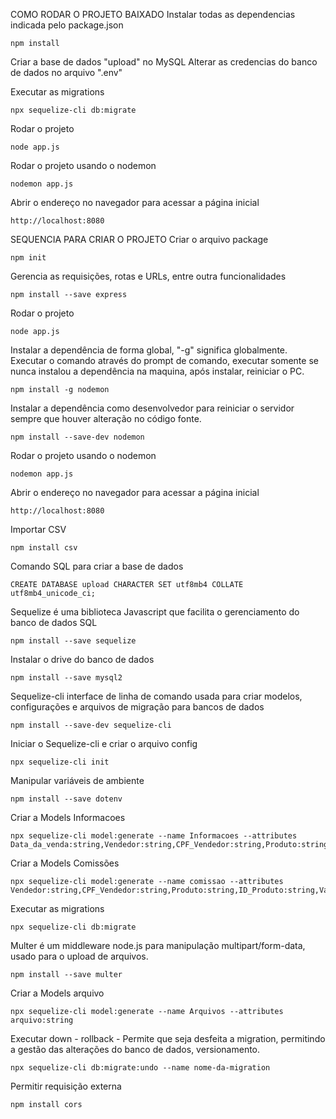 COMO RODAR O PROJETO BAIXADO
Instalar todas as dependencias indicada pelo package.json
```
npm install
```

Criar a base de dados "upload" no MySQL
Alterar as credencias do banco de dados no arquivo ".env"

Executar as migrations
```
npx sequelize-cli db:migrate
```

Rodar o projeto
```
node app.js
```

Rodar o projeto usando o nodemon
```
nodemon app.js
```

Abrir o endereço no navegador para acessar a página inicial
```
http://localhost:8080
```


SEQUENCIA PARA CRIAR O PROJETO
Criar o arquivo package
```
npm init
```

Gerencia as requisições, rotas e URLs, entre outra funcionalidades
```
npm install --save express
```

Rodar o projeto
```
node app.js
```

Instalar a dependência de forma global, "-g" significa globalmente. Executar o comando através do prompt de comando, executar somente se nunca instalou a dependência na maquina, após instalar, reiniciar o PC.
```
npm install -g nodemon
```

Instalar a dependência como desenvolvedor para reiniciar o servidor sempre que houver alteração no código fonte.
```
npm install --save-dev nodemon
```

Rodar o projeto usando o nodemon
```
nodemon app.js
```

Abrir o endereço no navegador para acessar a página inicial
```
http://localhost:8080
```

Importar CSV
```
npm install csv
```

Comando SQL para criar a base de dados
```
CREATE DATABASE upload CHARACTER SET utf8mb4 COLLATE utf8mb4_unicode_ci;
```

Sequelize é uma biblioteca Javascript que facilita o gerenciamento do banco de dados SQL
```
npm install --save sequelize
```

Instalar o drive do banco de dados
```
npm install --save mysql2
```

Sequelize-cli interface de linha de comando usada para criar modelos, configurações e arquivos de migração para bancos de dados
```
npm install --save-dev sequelize-cli
```

Iniciar o Sequelize-cli e criar o arquivo config
```
npx sequelize-cli init
```

Manipular variáveis de ambiente
```
npm install --save dotenv
```

Criar a Models Informacoes
```
npx sequelize-cli model:generate --name Informacoes --attributes Data_da_venda:string,Vendedor:string,CPF_Vendedor:string,Produto:string,ID_Produto:string,Cliente:string,CNPJ_CPF_Cliente:string,Segmento_do_Cliente:string,Valor_de_Venda:string,Forma_de_Pagamento:string
```

Criar a Models Comissões
```
npx sequelize-cli model:generate --name comissao --attributes Vendedor:string,CPF_Vendedor:string,Produto:string,ID_Produto:string,Valor_da_Venda:string,Tipo_de_Venda:string,Porcentagem:string
```

Executar as migrations
```
npx sequelize-cli db:migrate
```

Multer é um middleware node.js para manipulação multipart/form-data, usado para o upload de arquivos. 
```
npm install --save multer
```

Criar a Models arquivo
```
npx sequelize-cli model:generate --name Arquivos --attributes arquivo:string
```

Executar down - rollback - Permite que seja desfeita a migration, permitindo a gestão das alterações do banco de dados, versionamento.
```
npx sequelize-cli db:migrate:undo --name nome-da-migration
```

Permitir requisição externa
```
npm install cors
```
